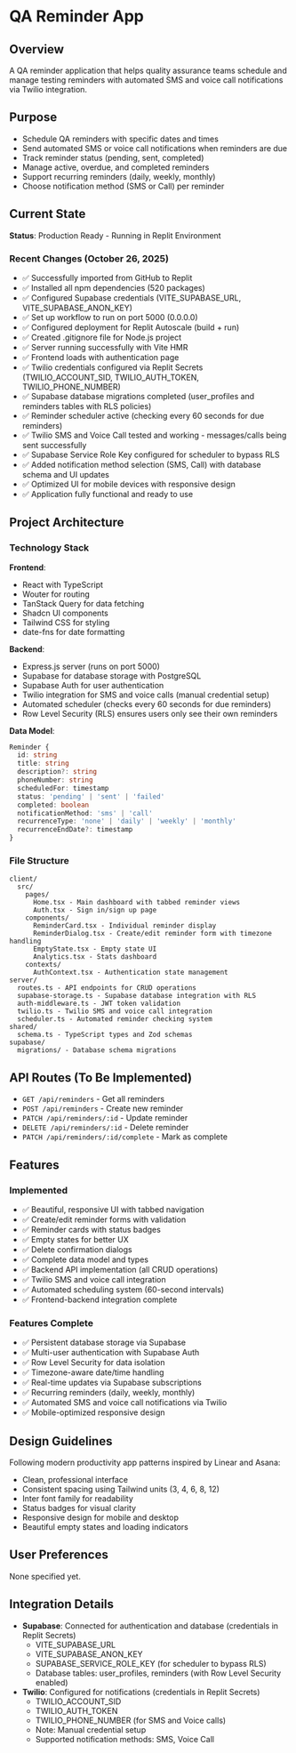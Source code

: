 # QA Reminder App

## Overview
A QA reminder application that helps quality assurance teams schedule and manage testing reminders with automated SMS and voice call notifications via Twilio integration.

## Purpose
- Schedule QA reminders with specific dates and times
- Send automated SMS or voice call notifications when reminders are due
- Track reminder status (pending, sent, completed)
- Manage active, overdue, and completed reminders
- Support recurring reminders (daily, weekly, monthly)
- Choose notification method (SMS or Call) per reminder

## Current State
**Status**: Production Ready - Running in Replit Environment

### Recent Changes (October 26, 2025)
- ✅ Successfully imported from GitHub to Replit
- ✅ Installed all npm dependencies (520 packages)
- ✅ Configured Supabase credentials (VITE_SUPABASE_URL, VITE_SUPABASE_ANON_KEY)
- ✅ Set up workflow to run on port 5000 (0.0.0.0)
- ✅ Configured deployment for Replit Autoscale (build + run)
- ✅ Created .gitignore file for Node.js project
- ✅ Server running successfully with Vite HMR
- ✅ Frontend loads with authentication page
- ✅ Twilio credentials configured via Replit Secrets (TWILIO_ACCOUNT_SID, TWILIO_AUTH_TOKEN, TWILIO_PHONE_NUMBER)
- ✅ Supabase database migrations completed (user_profiles and reminders tables with RLS policies)
- ✅ Reminder scheduler active (checking every 60 seconds for due reminders)
- ✅ Twilio SMS and Voice Call tested and working - messages/calls being sent successfully
- ✅ Supabase Service Role Key configured for scheduler to bypass RLS
- ✅ Added notification method selection (SMS, Call) with database schema and UI updates
- ✅ Optimized UI for mobile devices with responsive design
- ✅ Application fully functional and ready to use

## Project Architecture

### Technology Stack
**Frontend**:
- React with TypeScript
- Wouter for routing
- TanStack Query for data fetching
- Shadcn UI components
- Tailwind CSS for styling
- date-fns for date formatting

**Backend**:
- Express.js server (runs on port 5000)
- Supabase for database storage with PostgreSQL
- Supabase Auth for user authentication
- Twilio integration for SMS and voice calls (manual credential setup)
- Automated scheduler (checks every 60 seconds for due reminders)
- Row Level Security (RLS) ensures users only see their own reminders

**Data Model**:
```typescript
Reminder {
  id: string
  title: string
  description?: string
  phoneNumber: string
  scheduledFor: timestamp
  status: 'pending' | 'sent' | 'failed'
  completed: boolean
  notificationMethod: 'sms' | 'call'
  recurrenceType: 'none' | 'daily' | 'weekly' | 'monthly'
  recurrenceEndDate?: timestamp
}
```

### File Structure
```
client/
  src/
    pages/
      Home.tsx - Main dashboard with tabbed reminder views
      Auth.tsx - Sign in/sign up page
    components/
      ReminderCard.tsx - Individual reminder display
      ReminderDialog.tsx - Create/edit reminder form with timezone handling
      EmptyState.tsx - Empty state UI
      Analytics.tsx - Stats dashboard
    contexts/
      AuthContext.tsx - Authentication state management
server/
  routes.ts - API endpoints for CRUD operations
  supabase-storage.ts - Supabase database integration with RLS
  auth-middleware.ts - JWT token validation
  twilio.ts - Twilio SMS and voice call integration
  scheduler.ts - Automated reminder checking system
shared/
  schema.ts - TypeScript types and Zod schemas
supabase/
  migrations/ - Database schema migrations
```

## API Routes (To Be Implemented)
- `GET /api/reminders` - Get all reminders
- `POST /api/reminders` - Create new reminder
- `PATCH /api/reminders/:id` - Update reminder
- `DELETE /api/reminders/:id` - Delete reminder
- `PATCH /api/reminders/:id/complete` - Mark as complete

## Features
### Implemented
- ✅ Beautiful, responsive UI with tabbed navigation
- ✅ Create/edit reminder forms with validation
- ✅ Reminder cards with status badges
- ✅ Empty states for better UX
- ✅ Delete confirmation dialogs
- ✅ Complete data model and types
- ✅ Backend API implementation (all CRUD operations)
- ✅ Twilio SMS and voice call integration
- ✅ Automated scheduling system (60-second intervals)
- ✅ Frontend-backend integration complete

### Features Complete
- ✅ Persistent database storage via Supabase
- ✅ Multi-user authentication with Supabase Auth
- ✅ Row Level Security for data isolation
- ✅ Timezone-aware date/time handling
- ✅ Real-time updates via Supabase subscriptions
- ✅ Recurring reminders (daily, weekly, monthly)
- ✅ Automated SMS and voice call notifications via Twilio
- ✅ Mobile-optimized responsive design

## Design Guidelines
Following modern productivity app patterns inspired by Linear and Asana:
- Clean, professional interface
- Consistent spacing using Tailwind units (3, 4, 6, 8, 12)
- Inter font family for readability
- Status badges for visual clarity
- Responsive design for mobile and desktop
- Beautiful empty states and loading indicators

## User Preferences
None specified yet.

## Integration Details
- **Supabase**: Connected for authentication and database (credentials in Replit Secrets)
  - VITE_SUPABASE_URL
  - VITE_SUPABASE_ANON_KEY
  - SUPABASE_SERVICE_ROLE_KEY (for scheduler to bypass RLS)
  - Database tables: user_profiles, reminders (with Row Level Security enabled)
- **Twilio**: Configured for notifications (credentials in Replit Secrets)
  - TWILIO_ACCOUNT_SID
  - TWILIO_AUTH_TOKEN  
  - TWILIO_PHONE_NUMBER (for SMS and Voice calls)
  - Note: Manual credential setup
  - Supported notification methods: SMS, Voice Call
